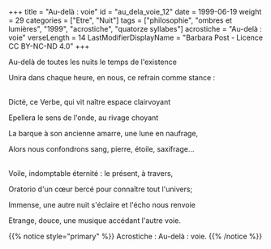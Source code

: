 +++
title = "Au-delà : voie"
id = "au_dela_voie_12"
date = 1999-06-19
weight = 29
categories = ["Etre", "Nuit"]
tags = ["philosophie", "ombres et lumières", "1999", "acrostiche", "quatorze syllabes"]
acrostiche = "Au-delà : voie"
verseLength = 14
LastModifierDisplayName = "Barbara Post - Licence CC BY-NC-ND 4.0"
+++

Au-delà de toutes les nuits le temps de l'existence

Unira dans chaque heure, en nous, ce refrain comme stance :

 \
Dicté, ce Verbe, qui vit naître espace clairvoyant

Epellera le sens de l'onde, au rivage choyant

La barque à son ancienne amarre, une lune en naufrage,

Alors nous confondrons sang, pierre, étoile, saxifrage...

 \
Voile, indomptable éternité : le présent, à travers,

Oratorio d'un cœur bercé pour connaître tout l'univers;

Immense, une autre nuit s'éclaire et l'écho nous renvoie

Etrange, douce, une musique accédant l'autre voie.

{{% notice style="primary" %}}
Acrostiche : Au-delà : voie.
{{% /notice %}}
